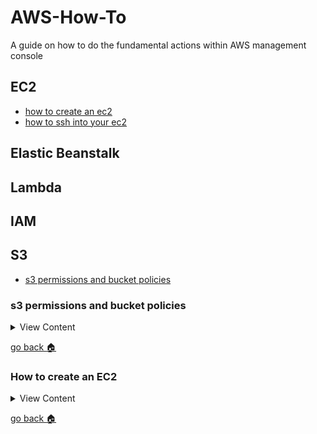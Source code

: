 # AWS-How-To

A guide on how to do the fundamental actions within AWS management console

## EC2
- [how to create an ec2][create-ec2]
- [how to ssh into your ec2][ssh-ec2]

## Elastic Beanstalk

## Lambda

## IAM

## S3
- [s3 permissions and bucket policies][s3-perm]

[home]:#aws-how-to
[s3-perm]:#s3-permissions-and-bucket-policies
[ssh-ec2]:#how-to-ssh-into-your-ec2
[create-ec2]:#how-create-an-ec2

### s3 permissions and bucket policies

<details>
<summary>
View Content
</summary>

1. go to iam
2. click users
3. create a new user
    - add name
    - provide access to the management console
    - make him an iam user
    - then create the user
4. go to s3 and create a bucket
5. after creating the bucket, click inside of it and go to properties
6. copy the bucket arn number
7. paste the arn inside this code block at the `Resource` property that
has the `my-example-bucket`

```
{
    "Version": "2012-10-17",
    "Statement": [
        {
            "Effect": "Allow",
            "Action": [
                "s3:ListAllMyBuckets",
                "s3:GetBucketLocation"
            ],
            "Resource": [
                "*"
            ]
        },
        {
            "Effect": "Allow",
            "Action": [
                "s3:ListBucket"
            ],
            "Resource": [
                "*"
            ]
        },
        {
            "Effect": "Allow",
            "Action": [
                "s3:PutObject",
                "s3:GetObject"
            ],
            "Resource": [
                "arn:aws:s3:::my-example-bucket/*"
            ]
        }
    ]
}
```
8. copy the example code above and go to newly created user account
9. In the permissions tab, click add permissions, and create inline policy
10. In the json tab, paste in the example code and click review policy
11. click create policy
12. login as the new user and go to s3 
(you should be able to see the buckets because the permissions allow it )
13. go to newly created bucket, and choose the properties tab
(verify that you don't have permissions to do anything)
14. go to the object tab and upload an image

</details>

[go back :house:][home]



### How to create an EC2
<details>
<summary>
View Content
</summary>

1. Log into management console and go to
    - Services > compute > ec2
    - The search bar and type in ec2
2. Click the "Launce instance" button
3. In the Instance Wizard Form 
    - Add the name of the instance and possibly add tags
    - [In Application and OS Images][ami-os]. Pick the AMI that you want to use for the OS ( or just leave it by default)
    - [In instance type][instance-type]. Choose the instance type that you believe your app needs
    - [In key pair(login)][key-pair]. Create a key pair, if you think you're going to need to SSH into it
    - [In network settings][net-settings]. Choose what type of VPC, security group, or security group name you want to assign to it
    - [In Configure storage][config-stor]. Choose the type of Block Storage you want to assign to your instance
    - [In advanaced details][adva-deta].You can do a lot of stuff. The User data section allows you add code that will be ran once the instance starts up

    [ami-os]:#more-on-application-and-os-images
    [instance-type]:#more-on-instance-type
    [key-pair]:#more-on-key-pair
    [net-settings]:#more-on-network-settings
    [config-stor]:#more-on-configure-storage
    [adva-deta]:#more-on-advanced-details

    #### More on Application and OS images

    #### More on Instance type

    #### More on Key Pair

    #### More on Network settings

    #### More on Configure storage

    #### More on Advanced details

</details>

[go back :house:][home]
